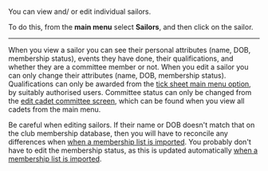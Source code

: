 You can view and/ or edit individual sailors. 

To do this, from the **main menu** select **Sailors**, and then click on the sailor.
___

When you view a sailor you can see their personal attributes (name, DOB, membership status), events they have done, their qualifications, and whether they are a committee member or not. When you edit a sailor you can only change their attributes (name, DOB, membership status). Qualifications can only be awarded from the [tick sheet main menu option](ticksheets_help.md), by suitably authorised users. Committee status can only be changed from the [edit cadet committee screen](cadet_committee_help.md), which can be found when you view all cadets from the main menu.

Be careful when editing sailors. If their name or DOB doesn't match that on the club membership database, then you will have to reconcile any differences when [when a membership list is imported](import_membership_list_help.md). You probably don't have to edit the membership status, as this is updated automatically [when a membership list is imported](import_membership_list_help.md). 
